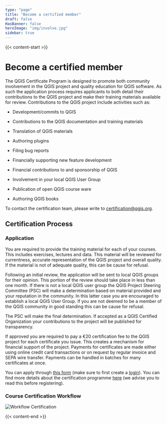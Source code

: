```yaml
---
type: "page"
title: "Become a certified member"
draft: false
HasBanner: false
heroImage: "img/involve.jpg"
sidebar: true
---
```


{{< content-start >}}

# Become a certified member

The QGIS Certificate Program is designed to promote both community involvement in the QGIS project and quality education for QGIS software. As such the application process requires applicants to both detail their contributions to the QGIS project and make their training materials available for review. Contributions to the QGIS project include activities such as:

*   Development/commits to QGIS
    
*   Contributions to the QGIS documentation and training materials
    
*   Translation of QGIS materials
    
*   Authoring plugins
    
*   Filing bug reports
    
*   Financially supporting new feature development
    
*   Financial contributions to and sponsorship of QGIS
    
*   Involvement in your local QGIS User Group
    
*   Publication of open QGIS course ware
    
*   Authoring QGIS books
    

To contact the certification team, please write to [certification@qgis.org](mailto:certification@qgis.org).

Certification Process
-----------------------------------------------------------------------

### Application

You are required to provide the training material for each of your courses. This includes exercises, lectures and data. This material will be reviewed for currentness, accurate representation of the QGIS project and overall quality. If the material is not of adequate quality, this can be cause for refusal.

Following an initial review, the application will be sent to local QGIS groups for their opinion. This portion of the review should take place in less than one month. If there is not a local QGIS user group the QGIS Project Steering Committee (PSC) will make a determination based on material provided and your reputation in the community. In this latter case you are encouraged to establish a local QGIS User Group. If you are not deemed to be a member of the QGIS community in good standing this can be cause for refusal.

The PSC will make the final determination. If accepted as a QGIS Certified Organization your contributions to the project will be published for transparency.

If approved you are required to pay a €20 certification fee to the QGIS project for each certificate you issue. This creates a mechanism for financial support of the project. Payments for certificates are made either using online credit card transactions or on request by regular invoice and SEPA wire transfer. Payments can be handled in batches for many certificates at once.

You can apply through [this form](https://changelog.qgis.org/en/qgis/create-certifyingorganisation/) (make sure to first create a [login](https://changelog.qgis.org/en/accounts/signup/)). You can find more details about the certification programme [here](https://changelog.qgis.org/en/qgis/about/) (we advise you to read this before registering).

### Course Certification Workflow

![Workflow Certification](../certificationworkflow.png "Workflow Certification")

{{< content-end >}}